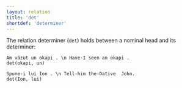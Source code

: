 ```yaml
---
layout: relation
title: 'det'
shortdef: 'determiner'
---
```


The relation determiner (`det`) holds between a nominal head and its determiner:

~~~ sdparse
Am văzut un okapi . \n Have-I seen an okapi .
det(okapi, un)
~~~

~~~ sdparse
Spune-i lui Ion . \n Tell-him the-Dative  John.
det(Ion, lui)
~~~
<!-- Interlanguage links updated Út zář 29 20:23:28 CEST 2020 -->
